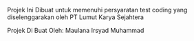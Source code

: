 Projek Ini Dibuat untuk memenuhi persyaratan test coding yang diselenggarakan oleh PT Lumut Karya Sejahtera

Projek Di Buat Oleh:
Maulana Irsyad Muhammad
